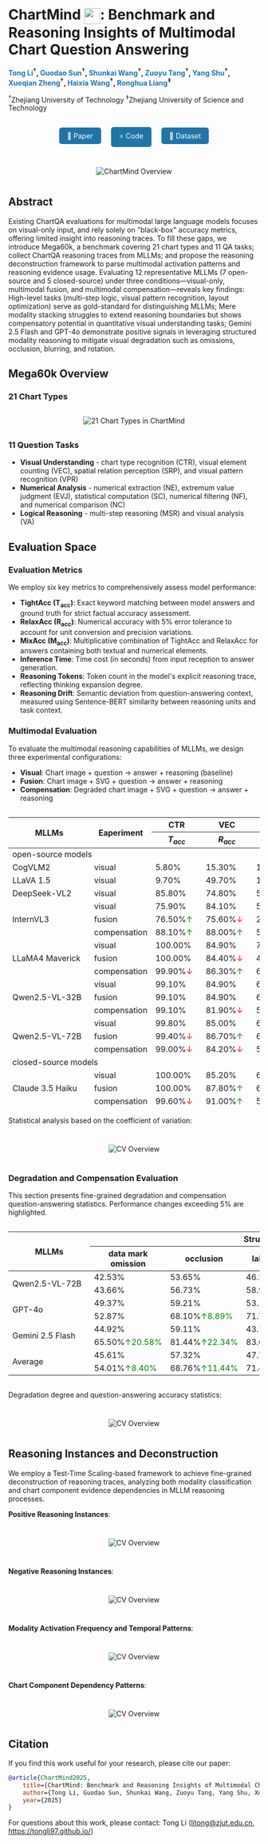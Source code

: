 <link rel="stylesheet" href="assets/css/custom.css">

# ChartMind <img src="images/chartMind.png" width="32" height="32" style="vertical-align: middle;">: Benchmark and Reasoning Insights of Multimodal Chart Question Answering

**<span style="color: #2174A8;">Tong Li</span><sup>†</sup>, <span style="color: #2174A8;">Guodao Sun</span><sup>†</sup>, <span style="color: #2174A8;">Shunkai Wang</span><sup>†</sup>, <span style="color: #2174A8;">Zuoyu Tang</span><sup>†</sup>, <span style="color: #2174A8;">Yang Shu</span><sup>†</sup>, <span style="color: #2174A8;">Xueqian Zheng</span><sup>†</sup>, <span style="color: #2174A8;">Haixia Wang</span><sup>†</sup>, <span style="color: #2174A8;">Ronghua Liang</span><sup>‡</sup>**

<sup>†</sup>Zhejiang University of Technology <sup>‡</sup>Zhejiang University of Science and Technology 

<div style="text-align: center; margin: 30px 0;">
  <a href="#" style="background-color: #2174A8; color: white; padding: 8px 16px; margin: 0 8px; text-decoration: none; border-radius: 5px; display: inline-block;">📑 Paper</a>
  <a href="#" style="background-color: #2174A8; color: white; padding: 8px 16px; margin: 0 8px; text-decoration: none; border-radius: 5px; display: inline-block;">⭐ Code</a>
  <a href="https://huggingface.co/datasets/guodaosun/Mega60k" style="background-color: #2174A8; color: white; padding: 8px 16px; margin: 0 8px; text-decoration: none; border-radius: 5px; display: inline-block;">🧱 Dataset</a>
</div>

<div style="text-align: center; margin: 40px 0;">
<img src="images/cover.png" alt="ChartMind Overview" style="max-width: 85%; height: auto;">
</div>

## Abstract
Existing ChartQA evaluations for multimodal large language models focuses on visual-only input, and rely solely on "black-box" accuracy metrics, offering limited insight into reasoning traces. To fill these gaps, we introduce Mega60k, a benchmark covering 21 chart types and 11 QA tasks; collect ChartQA reasoning traces from MLLMs; and propose the reasoning deconstruction framework to parse multimodal activation patterns and reasoning evidence usage. Evaluating 12 representative MLLMs (7 open-source and 5 closed-source) under three conditions—visual-only, multimodal fusion, and multimodal compensation—reveals key findings: High-level tasks (multi-step logic, visual pattern recognition, layout optimization) serve as gold-standard for distinguishing MLLMs; Mere modality stacking struggles to extend reasoning boundaries but shows compensatory potential in quantitative visual understanding tasks; Gemini 2.5 Flash and GPT-4o demonstrate positive signals in leveraging structured modality reasoning to mitigate visual degradation such as omissions, occlusion, blurring, and rotation.

## Mega60k Overview

### 21 Chart Types
<div style="text-align: center; margin: 30px 0;">
  <img src="images/charts.png" alt="21 Chart Types in ChartMind" style="max-width: 100%; height: auto;">
</div>

### 11 Question Tasks
- **Visual Understanding** - chart type recognition (CTR), visual element counting (VEC), spatial relation perception (SRP), and visual pattern recognition (VPR)
- **Numerical Analysis** - numerical extraction (NE), extremum value judgment (EVJ), statistical computation (SC), numerical filtering (NF), and numerical comparison (NC)
- **Logical Reasoning** - multi-step reasoning (MSR) and visual analysis (VA)

## Evaluation Space

### Evaluation Metrics

We employ six key metrics to comprehensively assess model performance:

- **TightAcc (T<sub>acc</sub>)**: Exact keyword matching between model answers and ground truth for strict factual accuracy assessment.
- **RelaxAcc (R<sub>acc</sub>)**: Numerical accuracy with 5% error tolerance to account for unit conversion and precision variations.
- **MixAcc (M<sub>acc</sub>)**: Multiplicative combination of TightAcc and RelaxAcc for answers containing both textual and numerical elements.
- **Inference Time**: Time cost (in seconds) from input reception to answer generation.
- **Reasoning Tokens**: Token count in the model's explicit reasoning trace, reflecting thinking expansion degree.
- **Reasoning Drift**: Semantic deviation from question-answering context, measured using Sentence-BERT similarity between reasoning units and task context.

### Multimodal Evaluation
To evaluate the multimodal reasoning capabilities of MLLMs, we design three experimental configurations:

- **Visual**: Chart image + question → answer + reasoning (baseline)
- **Fusion**: Chart image + SVG + question → answer + reasoning  
- **Compensation**: Degraded chart image + SVG + question → answer + reasoning

<div style="overflow: auto; max-width: 100%; max-height: 600px;">
<table class="tg" style="undefined;table-layout: fixed; width: 1500px"><colgroup>
<col style="width: 164px">
<col style="width: 98px">
<col style="width: 101px">
<col style="width: 101px">
<col style="width: 101px">
<col style="width: 101px">
<col style="width: 101px">
<col style="width: 101px">
<col style="width: 101px">
<col style="width: 101px">
<col style="width: 101px">
<col style="width: 101px">
<col style="width: 101px">
<col style="width: 101px">
</colgroup>
<thead>
  <tr>
    <th class="tg-larh" rowspan="2">MLLMs</th>
    <th class="tg-larh" rowspan="2">Eaperiment</th>
    <th class="tg-larh">CTR</th>
    <th class="tg-larh">VEC</th>
    <th class="tg-larh">SRP</th>
    <th class="tg-larh">VPR</th>
    <th class="tg-larh">VE</th>
    <th class="tg-larh">EVJ</th>
    <th class="tg-larh">SC</th>
    <th class="tg-larh">NF</th>
    <th class="tg-larh">NC</th>
    <th class="tg-larh">MSR</th>
    <th class="tg-larh">VA</th>
    <th class="tg-larh" rowspan="2">Average</th>
  </tr>
  <tr>
    <th class="tg-larh"><em>T<sub>acc</sub></em></th>
    <th class="tg-larh"><em>R<sub>acc</sub></em></th>
    <th class="tg-larh"><em>T<sub>acc</sub></em></th>
    <th class="tg-larh"><em>T<sub>acc</sub>/R<sub>acc</sub></em></th>
    <th class="tg-larh"><em>T<sub>acc</sub>/R<sub>acc</sub></em></th>
    <th class="tg-larh"><em>T<sub>acc</sub>/R<sub>acc</sub></em></th>
    <th class="tg-larh"><em>R<sub>acc</sub></em></th>
    <th class="tg-larh"><em>M<sub>acc</sub></em></th>
    <th class="tg-larh"><em>T<sub>acc</sub>/R<sub>acc</sub></em></th>
    <th class="tg-larh"><em>T<sub>acc</sub>/R<sub>acc</sub></em></th>
    <th class="tg-larh"><em>T<sub>acc</sub>/R<sub>acc</sub></em></th>
  </tr></thead>
<tbody>
  <tr>
    <td class="tg-larh" colspan="14">open-source models</td>
  </tr>
  <tr>
    <td class="tg-vml0">CogVLM2</td>
    <td class="tg-vml0">visual</td>
    <td class="tg-49iy">5.80%</td>
    <td class="tg-49iy">15.30%</td>
    <td class="tg-49iy">16.20%</td>
    <td class="tg-49iy">7.30%</td>
    <td class="tg-49iy">7.00%</td>
    <td class="tg-49iy">5.20%</td>
    <td class="tg-49iy">2.90%</td>
    <td class="tg-49iy">4.50%</td>
    <td class="tg-49iy">35.90%</td>
    <td class="tg-49iy">5.80%</td>
    <td class="tg-49iy">11.40%</td>
    <td class="tg-49iy">10.66%</td>
  </tr>
  <tr>
    <td class="tg-vml0">LLaVA 1.5</td>
    <td class="tg-vml0">visual</td>
    <td class="tg-49iy">9.70%</td>
    <td class="tg-49iy">49.70%</td>
    <td class="tg-49iy">13.60%</td>
    <td class="tg-49iy">2.30%</td>
    <td class="tg-49iy">2.00%</td>
    <td class="tg-49iy">1.80%</td>
    <td class="tg-49iy">2.10%</td>
    <td class="tg-49iy">2.70%</td>
    <td class="tg-49iy">37.70%</td>
    <td class="tg-49iy">3.90%</td>
    <td class="tg-49iy">7.40%</td>
    <td class="tg-49iy">12.08%</td>
  </tr>
  <tr>
    <td class="tg-vml0">DeepSeek-VL2 </td>
    <td class="tg-vml0">visual</td>
    <td class="tg-49iy">85.80%</td>
    <td class="tg-49iy">74.80%</td>
    <td class="tg-49iy">52.90%</td>
    <td class="tg-49iy">31.00%</td>
    <td class="tg-49iy">40.50%</td>
    <td class="tg-49iy">32.70%</td>
    <td class="tg-49iy">11.90%</td>
    <td class="tg-49iy">16.00%</td>
    <td class="tg-49iy">49.30%</td>
    <td class="tg-49iy">19.20%</td>
    <td class="tg-49iy">28.30%</td>
    <td class="tg-49iy">40.22%</td>
  </tr>
  <tr>
    <td class="tg-vml0" rowspan="3">InternVL3</td>
    <td class="tg-vml0">visual</td>
    <td class="tg-49iy">75.90%</td>
    <td class="tg-49iy">84.10%</td>
    <td class="tg-49iy">57.10%</td>
    <td class="tg-49iy">29.59%</td>
    <td class="tg-49iy">58.10%</td>
    <td class="tg-49iy">45.70%</td>
    <td class="tg-49iy">35.40%</td>
    <td class="tg-49iy">21.50%</td>
    <td class="tg-49iy">64.60%</td>
    <td class="tg-49iy">22.60%</td>
    <td class="tg-49iy">27.80%</td>
    <td class="tg-49iy">47.49%</td>
  </tr>
  <tr>
    <td class="tg-vml0">fusion</td>
    <td class="tg-49iy">76.50%<span style="color: green;">↑</span></td>
    <td class="tg-49iy">75.60%<span style="color: red;">↓</span></td>
    <td class="tg-49iy">22.80%<span style="color: red;">↓</span></td>
    <td class="tg-49iy">4.00%<span style="color: red;">↓</span></td>
    <td class="tg-49iy">10.10%<span style="color: red;">↓</span></td>
    <td class="tg-49iy">5.10%<span style="color: red;">↓</span></td>
    <td class="tg-49iy">40.70%<span style="color: green;">↑</span></td>
    <td class="tg-49iy">18.50%<span style="color: red;">↓</span></td>
    <td class="tg-49iy">49.50%<span style="color: red;">↓</span></td>
    <td class="tg-49iy">4.10%<span style="color: red;">↓</span></td>
    <td class="tg-49iy">1.50%<span style="color: red;">↓</span></td>
    <td class="tg-49iy">28.04%<span style="color: red;">↓</span></td>
  </tr>
  <tr>
    <td class="tg-vml0">compensation</td>
    <td class="tg-49iy">88.10%<span style="color: green;">↑</span></td>
    <td class="tg-49iy">88.00%<span style="color: green;">↑</span></td>
    <td class="tg-49iy">50.00%<span style="color: red;">↓</span></td>
    <td class="tg-49iy">23.3%<span style="color: red;">↓</span></td>
    <td class="tg-49iy">75.20%<span style="color: green;">↑</span></td>
    <td class="tg-49iy">48.00%<span style="color: green;">↑</span></td>
    <td class="tg-49iy">55.80%<span style="color: green;">↑</span></td>
    <td class="tg-49iy">17.10%<span style="color: red;">↓</span></td>
    <td class="tg-49iy">63.00%<span style="color: red;">↓</span></td>
    <td class="tg-49iy">8.10%<span style="color: red;">↓</span></td>
    <td class="tg-49iy">45.50%<span style="color: green;">↑</span></td>
    <td class="tg-49iy">51.10%<span style="color: green;">↑</span></td>
  </tr>
  <tr>
    <td class="tg-vml0" rowspan="3">LLaMA4 Maverick</td>
    <td class="tg-vml0">visual</td>
    <td class="tg-49iy">100.00%</td>
    <td class="tg-49iy">84.90%</td>
    <td class="tg-49iy">73.60%</td>
    <td class="tg-49iy">46.30%</td>
    <td class="tg-49iy">56.80%</td>
    <td class="tg-49iy">49.70%</td>
    <td class="tg-49iy">47.50%</td>
    <td class="tg-49iy">28.40%</td>
    <td class="tg-49iy">71.60%</td>
    <td class="tg-49iy">39.10%</td>
    <td class="tg-49iy">38.80%</td>
    <td class="tg-49iy">57.88%</td>
  </tr>
  <tr>
    <td class="tg-vml0">fusion</td>
    <td class="tg-49iy">100.00%</td>
    <td class="tg-49iy">84.40%<span style="color: red;">↓</span></td>
    <td class="tg-49iy">48.80%<span style="color: red;">↓</span></td>
    <td class="tg-49iy">23.90%<span style="color: red;">↓</span></td>
    <td class="tg-49iy">25.50%<span style="color: red;">↓</span></td>
    <td class="tg-49iy">19.50%<span style="color: red;">↓</span></td>
    <td class="tg-49iy">22.40%<span style="color: red;">↓</span></td>
    <td class="tg-49iy">10.70%<span style="color: red;">↓</span></td>
    <td class="tg-49iy">56.80%<span style="color: red;">↓</span></td>
    <td class="tg-49iy">19.70%<span style="color: red;">↓</span></td>
    <td class="tg-49iy">19.90%<span style="color: red;">↓</span></td>
    <td class="tg-49iy">39.24%<span style="color: red;">↓</span></td>
  </tr>
  <tr>
    <td class="tg-vml0">compensation</td>
    <td class="tg-49iy">99.90%<span style="color: red;">↓</span></td>
    <td class="tg-49iy">86.30%<span style="color: green;">↑</span></td>
    <td class="tg-49iy">63.30%<span style="color: red;">↓</span></td>
    <td class="tg-49iy">36.70%<span style="color: red;">↓</span></td>
    <td class="tg-49iy">41.70%<span style="color: red;">↓</span></td>
    <td class="tg-49iy">38.90%<span style="color: red;">↓</span></td>
    <td class="tg-49iy">32.60%<span style="color: red;">↓</span></td>
    <td class="tg-49iy">18.80%<span style="color: red;">↓</span></td>
    <td class="tg-49iy">62.30%<span style="color: red;">↓</span></td>
    <td class="tg-49iy">30.40%<span style="color: red;">↓</span></td>
    <td class="tg-49iy">22.40%<span style="color: red;">↓</span></td>
    <td class="tg-49iy">48.48%<span style="color: red;">↓</span></td>
  </tr>
  <tr>
    <td class="tg-vml0" rowspan="3">Qwen2.5-VL-32B</td>
    <td class="tg-vml0">visual</td>
    <td class="tg-49iy">99.10%</td>
    <td class="tg-49iy">84.90%</td>
    <td class="tg-49iy">69.60%</td>
    <td class="tg-49iy">40.60%</td>
    <td class="tg-49iy">53.90%</td>
    <td class="tg-49iy">45.10%</td>
    <td class="tg-49iy">37.20%</td>
    <td class="tg-49iy">24.40%</td>
    <td class="tg-49iy">64.60%</td>
    <td class="tg-49iy">36.10%</td>
    <td class="tg-49iy">36.40%</td>
    <td class="tg-49iy">53.81%</td>
  </tr>
  <tr>
    <td class="tg-vml0">fusion</td>
    <td class="tg-49iy">99.10%</td>
    <td class="tg-49iy">84.90%</td>
    <td class="tg-49iy">68.30%<span style="color: red;">↓</span></td>
    <td class="tg-49iy">38.40%<span style="color: red;">↓</span></td>
    <td class="tg-49iy">48.80%<span style="color: red;">↓</span></td>
    <td class="tg-49iy">43.50%<span style="color: red;">↓</span></td>
    <td class="tg-49iy">33.80%<span style="color: red;">↓</span></td>
    <td class="tg-49iy">21.70%<span style="color: red;">↓</span></td>
    <td class="tg-49iy">63.10%<span style="color: red;">↓</span></td>
    <td class="tg-49iy">32.90%<span style="color: red;">↓</span></td>
    <td class="tg-49iy">34.30%<span style="color: red;">↓</span></td>
    <td class="tg-49iy">51.71%<span style="color: red;">↓</span></td>
  </tr>
  <tr>
    <td class="tg-vml0">compensation</td>
    <td class="tg-49iy">99.10%</td>
    <td class="tg-49iy">81.90%<span style="color: red;">↓</span></td>
    <td class="tg-49iy">57.60%<span style="color: red;">↓</span></td>
    <td class="tg-49iy">27.70%<span style="color: red;">↓</span></td>
    <td class="tg-49iy">37.30%<span style="color: red;">↓</span></td>
    <td class="tg-49iy">33.60%<span style="color: red;">↓</span></td>
    <td class="tg-49iy">25.70%<span style="color: red;">↓</span></td>
    <td class="tg-49iy">14.20%<span style="color: red;">↓</span></td>
    <td class="tg-49iy">56.70%<span style="color: red;">↓</span></td>
    <td class="tg-49iy">25.70%<span style="color: red;">↓</span></td>
    <td class="tg-49iy">29.40%<span style="color: red;">↓</span></td>
    <td class="tg-49iy">44.45%<span style="color: red;">↓</span></td>
  </tr>
  <tr>
    <td class="tg-vml0" rowspan="3">Qwen2.5-VL-72B</td>
    <td class="tg-vml0">visual</td>
    <td class="tg-49iy">99.80%</td>
    <td class="tg-49iy">85.00%</td>
    <td class="tg-49iy">69.50%</td>
    <td class="tg-49iy">39.80%</td>
    <td class="tg-49iy">58.50%</td>
    <td class="tg-49iy">47.00%</td>
    <td class="tg-49iy">43.30%</td>
    <td class="tg-49iy">23.80%</td>
    <td class="tg-49iy">67.80%</td>
    <td class="tg-49iy">37.30%</td>
    <td class="tg-49iy">34.30%</td>
    <td class="tg-49iy">55.10%</td>
  </tr>
  <tr>
    <td class="tg-vml0">fusion</td>
    <td class="tg-49iy">99.40%<span style="color: red;">↓</span></td>
    <td class="tg-49iy">86.70%<span style="color: green;">↑</span></td>
    <td class="tg-49iy">66.30%<span style="color: red;">↓</span></td>
    <td class="tg-49iy">36.10%<span style="color: red;">↓</span></td>
    <td class="tg-49iy">52.30%<span style="color: red;">↓</span></td>
    <td class="tg-49iy">44.50%<span style="color: red;">↓</span></td>
    <td class="tg-49iy">37.80%<span style="color: red;">↓</span></td>
    <td class="tg-49iy">20.80%<span style="color: red;">↓</span></td>
    <td class="tg-49iy">64.60%<span style="color: red;">↓</span></td>
    <td class="tg-49iy">32.80%<span style="color: red;">↓</span></td>
    <td class="tg-49iy">34.60%<span style="color: green;">↑</span></td>
    <td class="tg-49iy">52.35%<span style="color: red;">↓</span></td>
  </tr>
  <tr>
    <td class="tg-vml0">compensation</td>
    <td class="tg-49iy">99.00%<span style="color: red;">↓</span></td>
    <td class="tg-49iy">84.20%<span style="color: red;">↓</span></td>
    <td class="tg-49iy">57.80%<span style="color: red;">↓</span></td>
    <td class="tg-49iy">26.90%<span style="color: red;">↓</span></td>
    <td class="tg-49iy">38.00%<span style="color: red;">↓</span></td>
    <td class="tg-49iy">35.70%<span style="color: red;">↓</span></td>
    <td class="tg-49iy">27.90%<span style="color: red;">↓</span></td>
    <td class="tg-49iy">13.40%<span style="color: red;">↓</span></td>
    <td class="tg-49iy">58.00%<span style="color: red;">↓</span></td>
    <td class="tg-49iy">25.10%<span style="color: red;">↓</span></td>
    <td class="tg-49iy">28.50%<span style="color: red;">↓</span></td>
    <td class="tg-49iy">44.95%<span style="color: red;">↓</span></td>
  </tr>
  <tr>
    <td class="tg-larh" colspan="14">closed-source models</td>
  </tr>
  <tr>
    <td class="tg-vml0" rowspan="3">Claude 3.5 Haiku</td>
    <td class="tg-vml0">visual</td>
    <td class="tg-49iy">100.00%</td>
    <td class="tg-49iy">85.20%</td>
    <td class="tg-49iy">67.10%</td>
    <td class="tg-49iy">40.00%</td>
    <td class="tg-49iy">53.40%</td>
    <td class="tg-49iy">46.50%</td>
    <td class="tg-49iy">33.90%</td>
    <td class="tg-49iy">23.00%</td>
    <td class="tg-49iy">65.60%</td>
    <td class="tg-49iy">32.30%</td>
    <td class="tg-49iy">32.50%</td>
    <td class="tg-49iy">52.68%</td>
  </tr>
  <tr>
    <td class="tg-vml0">fusion</td>
    <td class="tg-49iy">100.00%</td>
    <td class="tg-49iy">87.80%<span style="color: green;">↑</span></td>
    <td class="tg-49iy">65.10%<span style="color: red;">↓</span></td>
    <td class="tg-49iy">38.50%<span style="color: red;">↓</span></td>
    <td class="tg-49iy">51.30%<span style="color: red;">↓</span></td>
    <td class="tg-49iy">45.30%<span style="color: red;">↓</span></td>
    <td class="tg-49iy">31.40%<span style="color: red;">↓</span></td>
    <td class="tg-49iy">22.50%<span style="color: red;">↓</span></td>
    <td class="tg-49iy">62.80%<span style="color: red;">↓</span></td>
    <td class="tg-49iy">33.00%<span style="color: green;">↑</span></td>
    <td class="tg-49iy">29.90%<span style="color: red;">↓</span></td>
    <td class="tg-49iy">51.60%<span style="color: red;">↓</span></td>
  </tr>
  <tr>
    <td class="tg-vml0">compensation</td>
    <td class="tg-49iy">99.60%<span style="color: red;">↓</span></td>
    <td class="tg-49iy">91.00%<span style="color: green;">↑</span></td>
    <td class="tg-49iy">57.90%<span style="color: red;">↓</span></td>
    <td class="tg-49iy">27.20%<span style="color: red;">↓</span></td>
    <td class="tg-49iy">37.60%<span style="color: red;">↓</span></td>
    <td class="tg-49iy">40.10%<span style="color: red;">↓</span></td>
    <td class="tg-49iy">22.60%<span style="color: red;">↓</span></td>
    <td class="tg-49iy">18.20%<span style="color: red;">↓</span></td>
    <td class="tg-49iy">56.40%<span style="color: red;">↓</span></td>
    <td class="tg-49iy">28.90%<span style="color: red;">↓</span></td>
    <td class="tg-49iy">24.00%<span style="color: red;">↓</span></td>
    <td class="tg-49iy">45.77%<span style="color: red;">↓</span></td>
  </tr>
  <tr>
    <td class="tg-vml0" rowspan="3">GLM-4V-Plus</td>
    <td class="tg-vml0">visual</td>
    <td class="tg-49iy">99.90%</td>
    <td class="tg-49iy">85.50%</td>
    <td class="tg-49iy">73.70%</td>
    <td class="tg-49iy">47.00%</td>
    <td class="tg-49iy">63.80%</td>
    <td class="tg-49iy">53.30%</td>
    <td class="tg-49iy">45.00%</td>
    <td class="tg-49iy">27.30%</td>
    <td class="tg-49iy">76.20%</td>
    <td class="tg-49iy">42.30%</td>
    <td class="tg-49iy">40.20%</td>
    <td class="tg-49iy">59.47%</td>
  </tr>
  <tr>
    <td class="tg-vml0">fusion</td>
    <td class="tg-49iy">99.70%<span style="color: red;">↓</span></td>
    <td class="tg-49iy">81.40%<span style="color: red;">↓</span></td>
    <td class="tg-49iy">62.20%<span style="color: red;">↓</span></td>
    <td class="tg-49iy">38.10%<span style="color: red;">↓</span></td>
    <td class="tg-49iy">46.50%<span style="color: red;">↓</span></td>
    <td class="tg-49iy">42.80%<span style="color: red;">↓</span></td>
    <td class="tg-49iy">33.90%<span style="color: red;">↓</span></td>
    <td class="tg-49iy">18.70%<span style="color: red;">↓</span></td>
    <td class="tg-49iy">68.30%<span style="color: red;">↓</span></td>
    <td class="tg-49iy">32.40%<span style="color: red;">↓</span></td>
    <td class="tg-49iy">35.90%<span style="color: red;">↓</span></td>
    <td class="tg-49iy">50.90%<span style="color: red;">↓</span></td>
  </tr>
  <tr>
    <td class="tg-vml0">compensation</td>
    <td class="tg-49iy">99.30%<span style="color: red;">↓</span></td>
    <td class="tg-49iy">80.60%<span style="color: red;">↓</span></td>
    <td class="tg-49iy">54.50%<span style="color: red;">↓</span></td>
    <td class="tg-49iy">31.10%<span style="color: red;">↓</span></td>
    <td class="tg-49iy">38.40%<span style="color: red;">↓</span></td>
    <td class="tg-49iy">35.00%<span style="color: red;">↓</span></td>
    <td class="tg-49iy">28.30%<span style="color: red;">↓</span></td>
    <td class="tg-49iy">16.30%<span style="color: red;">↓</span></td>
    <td class="tg-49iy">63.10%<span style="color: red;">↓</span></td>
    <td class="tg-49iy">28.10%<span style="color: red;">↓</span></td>
    <td class="tg-49iy">27.30%<span style="color: red;">↓</span></td>
    <td class="tg-49iy">45.64%<span style="color: red;">↓</span></td>
  </tr>
  <tr>
    <td class="tg-vml0" rowspan="3">Doubao 1.5   Vision-Pro</td>
    <td class="tg-vml0">visual</td>
    <td class="tg-49iy">100.00%</td>
    <td class="tg-49iy">86.00%</td>
    <td class="tg-49iy">75.60%</td>
    <td class="tg-49iy">44.20%</td>
    <td class="tg-49iy">63.10%</td>
    <td class="tg-49iy">48.80%</td>
    <td class="tg-49iy">41.30%</td>
    <td class="tg-49iy">35.20%</td>
    <td class="tg-49iy">72.60%</td>
    <td class="tg-49iy">42.20%</td>
    <td class="tg-49iy">46.30%</td>
    <td class="tg-49iy">59.57%</td>
  </tr>
  <tr>
    <td class="tg-vml0">fusion</td>
    <td class="tg-49iy">100.00%</td>
    <td class="tg-49iy">87.20%<span style="color: green;">↑</span></td>
    <td class="tg-49iy">73.10%<span style="color: red;">↓</span></td>
    <td class="tg-49iy">44.90%<span style="color: green;">↑</span></td>
    <td class="tg-49iy">60.30%<span style="color: red;">↓</span></td>
    <td class="tg-49iy">51.30%<span style="color: green;">↑</span></td>
    <td class="tg-49iy">38.70%<span style="color: red;">↓</span></td>
    <td class="tg-49iy">34.60%<span style="color: red;">↓</span></td>
    <td class="tg-49iy">71.50%<span style="color: red;">↓</span></td>
    <td class="tg-49iy">36.90%<span style="color: red;">↓</span></td>
    <td class="tg-49iy">43.90%<span style="color: red;">↓</span></td>
    <td class="tg-49iy">58.40%<span style="color: red;">↓</span></td>
  </tr>
  <tr>
    <td class="tg-vml0">compensation</td>
    <td class="tg-49iy">99.7%<span style="color: red;">↓</span></td>
    <td class="tg-49iy">85.80%<span style="color: red;">↓</span></td>
    <td class="tg-49iy">61.50%<span style="color: red;">↓</span></td>
    <td class="tg-49iy">32.10%<span style="color: red;">↓</span></td>
    <td class="tg-49iy">42.50%<span style="color: red;">↓</span></td>
    <td class="tg-49iy">38.70%<span style="color: red;">↓</span></td>
    <td class="tg-49iy">23.70%<span style="color: red;">↓</span></td>
    <td class="tg-49iy">21.50%<span style="color: red;">↓</span></td>
    <td class="tg-49iy">58.80%<span style="color: red;">↓</span></td>
    <td class="tg-49iy">23.70%<span style="color: red;">↓</span></td>
    <td class="tg-49iy">22.50%<span style="color: red;">↓</span></td>
    <td class="tg-49iy">46.41%<span style="color: red;">↓</span></td>
  </tr>
  <tr>
    <td class="tg-vml0" rowspan="3">GPT-4o</td>
    <td class="tg-vml0">visual</td>
    <td class="tg-49iy">100.00%</td>
    <td class="tg-49iy">89.40%</td>
    <td class="tg-49iy">80.90%</td>
    <td class="tg-49iy">55.10%</td>
    <td class="tg-49iy">77.80%</td>
    <td class="tg-49iy">59.20%</td>
    <td class="tg-49iy">61.00%</td>
    <td class="tg-49iy">41.70%</td>
    <td class="tg-49iy">77.10%</td>
    <td class="tg-49iy">52.40%</td>
    <td class="tg-49iy">44.90%</td>
    <td class="tg-49iy">67.23%</td>
  </tr>
  <tr>
    <td class="tg-vml0">fusion</td>
    <td class="tg-49iy">100.00%</td>
    <td class="tg-49iy">90.50%<span style="color: green;">↑</span></td>
    <td class="tg-49iy">80.10%<span style="color: red;">↓</span></td>
    <td class="tg-49iy">57.49%<span style="color: green;">↑</span></td>
    <td class="tg-49iy">70.70%<span style="color: red;">↓</span></td>
    <td class="tg-49iy">55.00%<span style="color: red;">↓</span></td>
    <td class="tg-49iy">56.60%<span style="color: red;">↓</span></td>
    <td class="tg-49iy">39.10%<span style="color: red;">↓</span></td>
    <td class="tg-49iy">74.80%<span style="color: red;">↓</span></td>
    <td class="tg-49iy">54.50%<span style="color: green;">↑</span></td>
    <td class="tg-49iy">35.20%<span style="color: red;">↓</span></td>
    <td class="tg-49iy">64.91%<span style="color: red;">↓</span></td>
  </tr>
  <tr>
    <td class="tg-vml0">compensation</td>
    <td class="tg-49iy">100.00%</td>
    <td class="tg-49iy">87.60%<span style="color: red;">↓</span></td>
    <td class="tg-49iy">70.60%<span style="color: red;">↓</span></td>
    <td class="tg-49iy">45.50%<span style="color: red;">↓</span></td>
    <td class="tg-49iy">52.90%<span style="color: red;">↓</span></td>
    <td class="tg-49iy">47.40%<span style="color: red;">↓</span></td>
    <td class="tg-49iy">44.90%<span style="color: red;">↓</span></td>
    <td class="tg-49iy">31.90%<span style="color: red;">↓</span></td>
    <td class="tg-49iy">67.20%<span style="color: red;">↓</span></td>
    <td class="tg-49iy">38.10%<span style="color: red;">↓</span></td>
    <td class="tg-49iy">22.30%<span style="color: red;">↓</span></td>
    <td class="tg-49iy">55.31%<span style="color: red;">↓</span></td>
  </tr>
  <tr>
    <td class="tg-vml0" rowspan="3">Gemini 2.5 Flash</td>
    <td class="tg-vml0">visual</td>
    <td class="tg-49iy">99.50%</td>
    <td class="tg-49iy">88.60%</td>
    <td class="tg-49iy">81.40%</td>
    <td class="tg-49iy">53.90%</td>
    <td class="tg-49iy">67.90%</td>
    <td class="tg-49iy">56.90%</td>
    <td class="tg-49iy">56.50%</td>
    <td class="tg-49iy">44.20%</td>
    <td class="tg-49iy">82.10%</td>
    <td class="tg-49iy">58.10%</td>
    <td class="tg-49iy">45.80%</td>
    <td class="tg-49iy">66.81%</td>
  </tr>
  <tr>
    <td class="tg-vml0">fusion</td>
    <td class="tg-49iy">99.60%<span style="color: green;">↑</span></td>
    <td class="tg-49iy">95.20%<span style="color: green;">↑</span></td>
    <td class="tg-49iy">84.00%<span style="color: green;">↑</span></td>
    <td class="tg-49iy">58.40%<span style="color: green;">↑</span></td>
    <td class="tg-49iy">73.00%<span style="color: green;">↑</span></td>
    <td class="tg-49iy">61.40%<span style="color: green;">↑</span></td>
    <td class="tg-49iy">64.90%<span style="color: green;">↑</span></td>
    <td class="tg-49iy">52.60%<span style="color: green;">↑</span></td>
    <td class="tg-49iy">84.30%<span style="color: green;">↑</span></td>
    <td class="tg-49iy">65.80%<span style="color: green;">↑</span></td>
    <td class="tg-49iy">46.70%<span style="color: green;">↑</span></td>
    <td class="tg-49iy">71.45%<span style="color: green;">↑</span></td>
  </tr>
  <tr>
    <td class="tg-vml0">compensation</td>
    <td class="tg-49iy">99.90%<span style="color: green;">↑</span></td>
    <td class="tg-49iy">94.90%<span style="color: green;">↑</span></td>
    <td class="tg-49iy">75.10%<span style="color: red;">↓</span></td>
    <td class="tg-49iy">51.50%<span style="color: red;">↓</span></td>
    <td class="tg-49iy">61.80%<span style="color: red;">↓</span></td>
    <td class="tg-49iy">58.30%<span style="color: red;">↓</span></td>
    <td class="tg-49iy">55.20%<span style="color: red;">↓</span></td>
    <td class="tg-49iy">43.20%<span style="color: red;">↓</span></td>
    <td class="tg-49iy">75.60%<span style="color: red;">↓</span></td>
    <td class="tg-49iy">55.40%<span style="color: red;">↓</span></td>
    <td class="tg-49iy">32.60%<span style="color: red;">↓</span></td>
    <td class="tg-49iy">63.95%<span style="color: red;">↓</span></td>
  </tr>
</tbody></table>
</div>

Statistical analysis based on the coefficient of variation:

<div style="text-align: center; margin: 40px 0;">
<img src="images/coefficient_of_variation.png" alt="CV Overview" style="max-width: 85%; height: auto;">
</div>

### Degradation and Compensation Evaluation
This section presents fine-grained degradation and compensation question-answering statistics. Performance changes exceeding 5% are highlighted.

<div style="overflow: auto; max-width: 100%; max-height: 600px;">
<table class="tg" style="undefined;table-layout: fixed; width: 1500px"><colgroup>
<col style="width: 164px">
<col style="width: 121px">
<col style="width: 121px">
<col style="width: 121px">
<col style="width: 121px">
<col style="width: 121px">
<col style="width: 121px">
<col style="width: 121px">
<col style="width: 121px">
</colgroup>
<thead>
  <tr>
    <th class="tg-49iy" rowspan="2">MLLMs</th>
    <th class="tg-49iy" colspan="5">Structural-level</th>
    <th class="tg-49iy" colspan="2">Pixel-level</th>
    <th class="tg-49iy" rowspan="2">Average</th>
  </tr>
  <tr>
    <th class="tg-49iy">data mark omission</th>
    <th class="tg-49iy">occlusion</th>
    <th class="tg-49iy">label omission</th>
    <th class="tg-49iy">axis omission</th>
    <th class="tg-49iy">legend omission</th>
    <th class="tg-49iy">blurring</th>
    <th class="tg-49iy">rotation</th>
  </tr></thead>
<tbody>
  <tr>
    <td class="tg-vml0" rowspan="2">Qwen2.5-VL-72B</td>
    <td class="tg-49iy">42.53%</td>
    <td class="tg-49iy">53.65%</td>
    <td class="tg-49iy">46.24%</td>
    <td class="tg-49iy">46.65%</td>
    <td class="tg-49iy">50.80%</td>
    <td class="tg-49iy">44.12%</td>
    <td class="tg-49iy">46.13%</td>
    <td class="tg-49iy">47.09%</td>
  </tr>
  <tr>
    <td class="tg-49iy">43.66%</td>
    <td class="tg-49iy">56.73%</td>
    <td class="tg-49iy">58.95%<span style="color: green;">↑12.71%</span></td>
    <td class="tg-49iy">41.45%<span style="color: red;">↓5.20%</span></td>
    <td class="tg-49iy">48.97%</td>
    <td class="tg-49iy">45.39%</td>
    <td class="tg-49iy">45.29%</td>
    <td class="tg-49iy">47.73%</td>
  </tr>
  <tr>
    <td class="tg-vml0" rowspan="2">GPT-4o</td>
    <td class="tg-49iy">49.37%</td>
    <td class="tg-49iy">59.21%</td>
    <td class="tg-49iy">53.11%</td>
    <td class="tg-49iy">54.62%</td>
    <td class="tg-49iy">60.07%</td>
    <td class="tg-49iy">55.23%</td>
    <td class="tg-49iy">48.40%</td>
    <td class="tg-49iy">54.33%</td>
  </tr>
  <tr>
    <td class="tg-49iy">52.87%</td>
    <td class="tg-49iy">68.10%<span style="color: green;">↑8.89%</span></td>
    <td class="tg-49iy">71.72%<span style="color: green;">↑18.61%</span></td>
    <td class="tg-49iy">55.51%</td>
    <td class="tg-49iy">65.23%<span style="color: green;">↑5.16%</span></td>
    <td class="tg-49iy">59.59%</td>
    <td class="tg-49iy">52.51%</td>
    <td class="tg-49iy">60.13%<span style="color: green;">↑5.80%</span></td>
  </tr>
  <tr>
    <td class="tg-vml0" rowspan="2">Gemini 2.5 Flash</td>
    <td class="tg-49iy">44.92%</td>
    <td class="tg-49iy">59.11%</td>
    <td class="tg-49iy">43.77%</td>
    <td class="tg-49iy">52.61%</td>
    <td class="tg-49iy">57.62%</td>
    <td class="tg-49iy">58.48%</td>
    <td class="tg-49iy">55.41%</td>
    <td class="tg-49iy">53.07%</td>
  </tr>
  <tr>
    <td class="tg-49iy">65.50%<span style="color: green;">↑20.58%</span></td>
    <td class="tg-49iy">81.44%<span style="color: green;">↑22.34%</span></td>
    <td class="tg-49iy">83.62%<span style="color: green;">↑39.85%</span></td>
    <td class="tg-49iy">56.43%</td>
    <td class="tg-49iy">64.71%<span style="color: green;">↑7.09%</span></td>
    <td class="tg-49iy">68.68%<span style="color: green;">↑10.20%</span></td>
    <td class="tg-49iy">64.90%<span style="color: green;">↑9.48%</span></td>
    <td class="tg-49iy">67.71%<span style="color: green;">↑14.65%</span></td>
  </tr>
  <tr>
    <td class="tg-vml0" rowspan="2">Average</td>
    <td class="tg-49iy">45.61%</td>
    <td class="tg-49iy">57.32%</td>
    <td class="tg-49iy">47.71%</td>
    <td class="tg-49iy">51.29%</td>
    <td class="tg-49iy">56.17%</td>
    <td class="tg-49iy">52.61%</td>
    <td class="tg-49iy">49.98%</td>
    <td class="tg-49iy"></td>
  </tr>
  <tr>
    <td class="tg-49iy">54.01%<span style="color: green;">↑8.40%</span></td>
    <td class="tg-49iy">68.76%<span style="color: green;">↑11.44%</span></td>
    <td class="tg-49iy">71.43%<span style="color: green;">↑23.72%</span></td>
    <td class="tg-49iy">51.13%</td>
    <td class="tg-49iy">59.64%</td>
    <td class="tg-49iy">57.88%<span style="color: green;">↑5.28%</span></td>
    <td class="tg-49iy">54.23%</td>
    <td class="tg-49iy"></td>
  </tr>
</tbody></table>
</div>

Degradation degree and question-answering accuracy statistics:

<div style="text-align: center; margin: 40px 0;">
<img src="images/degraded_type.png" alt="CV Overview" style="max-width: 85%; height: auto;">
</div>

## Reasoning Instances and Deconstruction
We employ a Test-Time Scaling-based framework to achieve fine-grained deconstruction of reasoning traces, analyzing both modality classification and chart component evidence dependencies in MLLM reasoning processes.

**Positive Reasoning Instances**:

<div style="text-align: center; margin: 40px 0;">
<img src="images/positivate_examples.png" alt="CV Overview" style="max-width: 85%; height: auto;">
</div>

**Negative Reasoning Instances**:

<div style="text-align: center; margin: 40px 0;">
<img src="images/negative_examples.png" alt="CV Overview" style="max-width: 85%; height: auto;">
</div>

**Modality Activation Frequency and Temporal Patterns**:

<div style="text-align: center; margin: 40px 0;">
<img src="images/reasoning_unit_type.png" alt="CV Overview" style="max-width: 85%; height: auto;">
</div>

**Chart Component Dependency Patterns**:

<div style="text-align: center; margin: 40px 0;">
<img src="images/reasoning_elements.png" alt="CV Overview" style="max-width: 85%; height: auto;">
</div>

## Citation

If you find this work useful for your research, please cite our paper:
```bibtex
@article{ChartMind2025,
    title={ChartMind: Benchmark and Reasoning Insights of Multimodal Chart Question Answering},
    author={Tong Li, Guodao Sun, Shunkai Wang, Zuoyu Tang, Yang Shu, Xueqian Zheng, Haixia Wang and Ronghua Liang},
    year={2025}
}
```
For questions about this work, please contact: Tong Li (litong@zjut.edu.cn, https://tongli97.github.io/)
